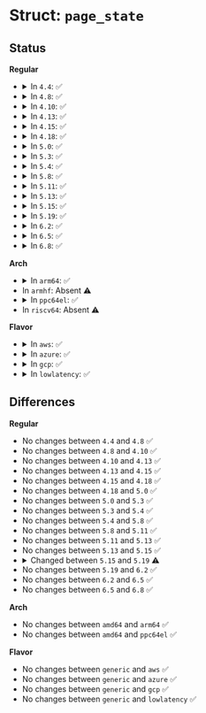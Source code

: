 # Struct: <code>page_state</code>

## Status
<b>Regular</b>
<ul>
<li>
<details>
<summary>In <code>4.4</code>: ✅</summary>

```c
struct page_state {
    long unsigned int mask;
    long unsigned int res;
    enum mf_action_page_type type;
    int (*action)(struct page *, long unsigned int);
};
```
</details>
</li>
<li>
<details>
<summary>In <code>4.8</code>: ✅</summary>

```c
struct page_state {
    long unsigned int mask;
    long unsigned int res;
    enum mf_action_page_type type;
    int (*action)(struct page *, long unsigned int);
};
```
</details>
</li>
<li>
<details>
<summary>In <code>4.10</code>: ✅</summary>

```c
struct page_state {
    long unsigned int mask;
    long unsigned int res;
    enum mf_action_page_type type;
    int (*action)(struct page *, long unsigned int);
};
```
</details>
</li>
<li>
<details>
<summary>In <code>4.13</code>: ✅</summary>

```c
struct page_state {
    long unsigned int mask;
    long unsigned int res;
    enum mf_action_page_type type;
    int (*action)(struct page *, long unsigned int);
};
```
</details>
</li>
<li>
<details>
<summary>In <code>4.15</code>: ✅</summary>

```c
struct page_state {
    long unsigned int mask;
    long unsigned int res;
    enum mf_action_page_type type;
    int (*action)(struct page *, long unsigned int);
};
```
</details>
</li>
<li>
<details>
<summary>In <code>4.18</code>: ✅</summary>

```c
struct page_state {
    long unsigned int mask;
    long unsigned int res;
    enum mf_action_page_type type;
    int (*action)(struct page *, long unsigned int);
};
```
</details>
</li>
<li>
<details>
<summary>In <code>5.0</code>: ✅</summary>

```c
struct page_state {
    long unsigned int mask;
    long unsigned int res;
    enum mf_action_page_type type;
    int (*action)(struct page *, long unsigned int);
};
```
</details>
</li>
<li>
<details>
<summary>In <code>5.3</code>: ✅</summary>

```c
struct page_state {
    long unsigned int mask;
    long unsigned int res;
    enum mf_action_page_type type;
    int (*action)(struct page *, long unsigned int);
};
```
</details>
</li>
<li>
<details>
<summary>In <code>5.4</code>: ✅</summary>

```c
struct page_state {
    long unsigned int mask;
    long unsigned int res;
    enum mf_action_page_type type;
    int (*action)(struct page *, long unsigned int);
};
```
</details>
</li>
<li>
<details>
<summary>In <code>5.8</code>: ✅</summary>

```c
struct page_state {
    long unsigned int mask;
    long unsigned int res;
    enum mf_action_page_type type;
    int (*action)(struct page *, long unsigned int);
};
```
</details>
</li>
<li>
<details>
<summary>In <code>5.11</code>: ✅</summary>

```c
struct page_state {
    long unsigned int mask;
    long unsigned int res;
    enum mf_action_page_type type;
    int (*action)(struct page *, long unsigned int);
};
```
</details>
</li>
<li>
<details>
<summary>In <code>5.13</code>: ✅</summary>

```c
struct page_state {
    long unsigned int mask;
    long unsigned int res;
    enum mf_action_page_type type;
    int (*action)(struct page *, long unsigned int);
};
```
</details>
</li>
<li>
<details>
<summary>In <code>5.15</code>: ✅</summary>

```c
struct page_state {
    long unsigned int mask;
    long unsigned int res;
    enum mf_action_page_type type;
    int (*action)(struct page *, long unsigned int);
};
```
</details>
</li>
<li>
<details>
<summary>In <code>5.19</code>: ✅</summary>

```c
struct page_state {
    long unsigned int mask;
    long unsigned int res;
    enum mf_action_page_type type;
    int (*action)(struct page_state *, struct page *);
};
```
</details>
</li>
<li>
<details>
<summary>In <code>6.2</code>: ✅</summary>

```c
struct page_state {
    long unsigned int mask;
    long unsigned int res;
    enum mf_action_page_type type;
    int (*action)(struct page_state *, struct page *);
};
```
</details>
</li>
<li>
<details>
<summary>In <code>6.5</code>: ✅</summary>

```c
struct page_state {
    long unsigned int mask;
    long unsigned int res;
    enum mf_action_page_type type;
    int (*action)(struct page_state *, struct page *);
};
```
</details>
</li>
<li>
<details>
<summary>In <code>6.8</code>: ✅</summary>

```c
struct page_state {
    long unsigned int mask;
    long unsigned int res;
    enum mf_action_page_type type;
    int (*action)(struct page_state *, struct page *);
};
```
</details>
</li>
</ul>
<b>Arch</b>
<ul>
<li>
<details>
<summary>In <code>arm64</code>: ✅</summary>

```c
struct page_state {
    long unsigned int mask;
    long unsigned int res;
    enum mf_action_page_type type;
    int (*action)(struct page *, long unsigned int);
};
```
</details>
</li>
<li>
In <code>armhf</code>: Absent ⚠️
</li>
<li>
<details>
<summary>In <code>ppc64el</code>: ✅</summary>

```c
struct page_state {
    long unsigned int mask;
    long unsigned int res;
    enum mf_action_page_type type;
    int (*action)(struct page *, long unsigned int);
};
```
</details>
</li>
<li>
In <code>riscv64</code>: Absent ⚠️
</li>
</ul>
<b>Flavor</b>
<ul>
<li>
<details>
<summary>In <code>aws</code>: ✅</summary>

```c
struct page_state {
    long unsigned int mask;
    long unsigned int res;
    enum mf_action_page_type type;
    int (*action)(struct page *, long unsigned int);
};
```
</details>
</li>
<li>
<details>
<summary>In <code>azure</code>: ✅</summary>

```c
struct page_state {
    long unsigned int mask;
    long unsigned int res;
    enum mf_action_page_type type;
    int (*action)(struct page *, long unsigned int);
};
```
</details>
</li>
<li>
<details>
<summary>In <code>gcp</code>: ✅</summary>

```c
struct page_state {
    long unsigned int mask;
    long unsigned int res;
    enum mf_action_page_type type;
    int (*action)(struct page *, long unsigned int);
};
```
</details>
</li>
<li>
<details>
<summary>In <code>lowlatency</code>: ✅</summary>

```c
struct page_state {
    long unsigned int mask;
    long unsigned int res;
    enum mf_action_page_type type;
    int (*action)(struct page *, long unsigned int);
};
```
</details>
</li>
</ul>

## Differences
<b>Regular</b>
<ul>
<li>
No changes between <code>4.4</code> and <code>4.8</code> ✅
</li>
<li>
No changes between <code>4.8</code> and <code>4.10</code> ✅
</li>
<li>
No changes between <code>4.10</code> and <code>4.13</code> ✅
</li>
<li>
No changes between <code>4.13</code> and <code>4.15</code> ✅
</li>
<li>
No changes between <code>4.15</code> and <code>4.18</code> ✅
</li>
<li>
No changes between <code>4.18</code> and <code>5.0</code> ✅
</li>
<li>
No changes between <code>5.0</code> and <code>5.3</code> ✅
</li>
<li>
No changes between <code>5.3</code> and <code>5.4</code> ✅
</li>
<li>
No changes between <code>5.4</code> and <code>5.8</code> ✅
</li>
<li>
No changes between <code>5.8</code> and <code>5.11</code> ✅
</li>
<li>
No changes between <code>5.11</code> and <code>5.13</code> ✅
</li>
<li>
No changes between <code>5.13</code> and <code>5.15</code> ✅
</li>
<li>
<details>
<summary>Changed between <code>5.15</code> and <code>5.19</code> ⚠️</summary>
<ul>
<li>
<b>Field type changed. </b>
<code>int (*action)(struct page *, long unsigned int)</code> ➡️ <code>int (*action)(struct page_state *, struct page *)</code>
</li>
</ul>
</details>
</li>
<li>
No changes between <code>5.19</code> and <code>6.2</code> ✅
</li>
<li>
No changes between <code>6.2</code> and <code>6.5</code> ✅
</li>
<li>
No changes between <code>6.5</code> and <code>6.8</code> ✅
</li>
</ul>
<b>Arch</b>
<ul>
<li>
No changes between <code>amd64</code> and <code>arm64</code> ✅
</li>
<li>
No changes between <code>amd64</code> and <code>ppc64el</code> ✅
</li>
</ul>
<b>Flavor</b>
<ul>
<li>
No changes between <code>generic</code> and <code>aws</code> ✅
</li>
<li>
No changes between <code>generic</code> and <code>azure</code> ✅
</li>
<li>
No changes between <code>generic</code> and <code>gcp</code> ✅
</li>
<li>
No changes between <code>generic</code> and <code>lowlatency</code> ✅
</li>
</ul>

